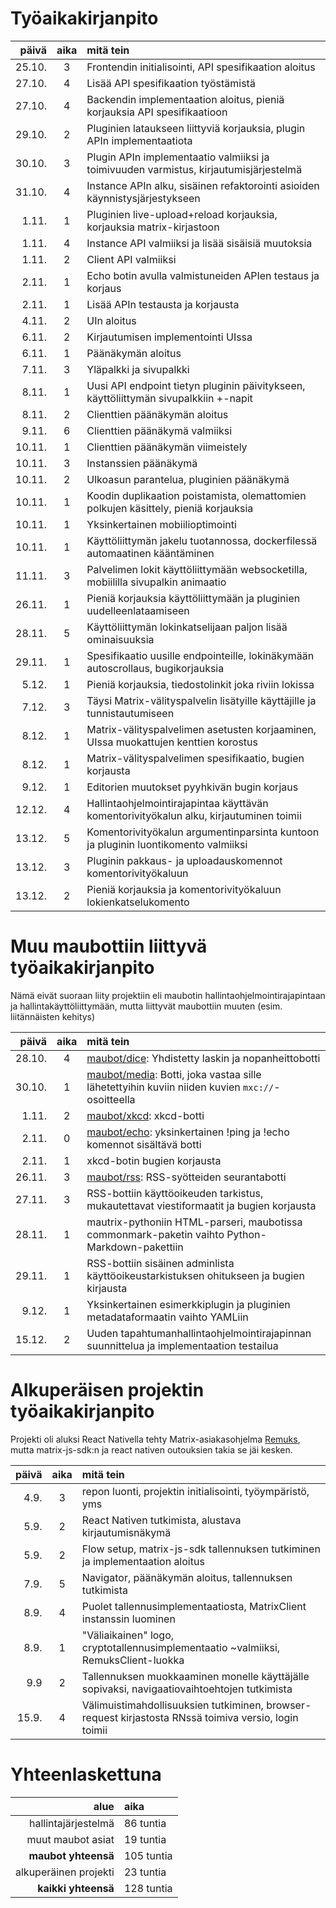 # Työaikakirjanpito
| päivä   | aika | mitä tein                                                                              |
|--------:|:----:|:---------------------------------------------------------------------------------------|
| 25.10.  | 3    | Frontendin initialisointi, API spesifikaation aloitus                                  |
| 27.10.  | 4    | Lisää API spesifikaation työstämistä                                                   |
| 27.10.  | 4    | Backendin implementaation aloitus, pieniä korjauksia API spesifikaatioon               |
| 29.10.  | 2    | Pluginien lataukseen liittyviä korjauksia, plugin APIn implementaatiota                |
| 30.10.  | 3    | Plugin APIn implementaatio valmiiksi ja toimivuuden varmistus, kirjautumisjärjestelmä  |
| 31.10.  | 4    | Instance APIn alku, sisäinen refaktorointi asioiden käynnistysjärjestykseen            |
| 1.11.   | 1    | Pluginien live-upload+reload korjauksia, korjauksia matrix-kirjastoon                  |
| 1.11.   | 4    | Instance API valmiiksi ja lisää sisäisiä muutoksia                                     |
| 1.11.   | 2    | Client API valmiiksi                                                                   |
| 2.11.   | 1    | Echo botin avulla valmistuneiden APIen testaus ja korjaus                              |
| 2.11.   | 1    | Lisää APIn testausta ja korjausta                                                      |
| 4.11.   | 2    | UIn aloitus                                                                            |
| 6.11.   | 2    | Kirjautumisen implementointi UIssa                                                     |
| 6.11.   | 1    | Päänäkymän aloitus                                                                     |
| 7.11.   | 3    | Yläpalkki ja sivupalkki                                                                |
| 8.11.   | 1    | Uusi API endpoint tietyn pluginin päivitykseen, käyttöliittymän sivupalkkiin +-napit   |
| 8.11.   | 2    | Clienttien päänäkymän aloitus                                                          |
| 9.11.   | 6    | Clienttien päänäkymä valmiiksi                                                         |
| 10.11.  | 1    | Clienttien päänäkymän viimeistely                                                      |
| 10.11.  | 3    | Instanssien päänäkymä                                                                  |
| 10.11.  | 2    | Ulkoasun parantelua, pluginien päänäkymä                                               |
| 10.11.  | 1    | Koodin duplikaation poistamista, olemattomien polkujen käsittely, pieniä korjauksia    |
| 10.11.  | 1    | Yksinkertainen mobiilioptimointi                                                       |
| 10.11.  | 1    | Käyttöliittymän jakelu tuotannossa, dockerfilessä automaatinen kääntäminen             |
| 11.11.  | 3    | Palvelimen lokit käyttöliittymään websocketilla, mobiililla sivupalkin animaatio       |
| 26.11.  | 1    | Pieniä korjauksia käyttöliittymään ja pluginien uudelleenlataamiseen                   |
| 28.11.  | 5    | Käyttöliittymän lokinkatselijaan paljon lisää ominaisuuksia                            |
| 29.11.  | 1    | Spesifikaatio uusille endpointeille, lokinäkymään autoscrollaus, bugikorjauksia        |
| 5.12.   | 1    | Pieniä korjauksia, tiedostolinkit joka riviin lokissa                                  |
| 7.12.   | 3    | Täysi Matrix-välityspalvelin lisätyille käyttäjille ja tunnistautumiseen               |
| 8.12.   | 1    | Matrix-välityspalvelimen asetusten korjaaminen, UIssa muokattujen kenttien korostus    |
| 8.12.   | 1    | Matrix-välityspalvelimen spesifikaatio, bugien korjausta                               |
| 9.12.   | 1    | Editorien muutokset pyyhkivän bugin korjaus                                            |
| 12.12.  | 4    | Hallintaohjelmointirajapintaa käyttävän komentorivityökalun alku, kirjautuminen toimii |
| 13.12.  | 5    | Komentorivityökalun argumentinparsinta kuntoon ja pluginin luontikomento valmiiksi     |
| 13.12.  | 3    | Pluginin pakkaus- ja uploadauskomennot komentorivityökaluun                            |
| 13.12.  | 2    | Pieniä korjauksia ja komentorivityökaluun lokienkatselukomento                         |

# Muu maubottiin liittyvä työaikakirjanpito
Nämä eivät suoraan liity projektiin eli maubotin
hallintaohjelmointirajapintaan ja hallintakäyttöliittymään, mutta
liittyvät maubottiin muuten (esim. liitännäisten kehitys)

| päivä   | aika | mitä tein                                                                                                                         |
|--------:|:----:|:----------------------------------------------------------------------------------------------------------------------------------|
| 28.10.  | 4    | [maubot/dice](https://github.com/maubot/dice): Yhdistetty laskin ja nopanheittobotti                                              |
| 30.10.  | 1    | [maubot/media](https://github.com/maubot/media): Botti, joka vastaa sille lähetettyihin kuviin niiden kuvien `mxc://`-osoitteella |
| 1.11.   | 2    | [maubot/xkcd](https://github.com/maubot/xkcd): xkcd-botti                                                                         |
| 2.11.   | 0    | [maubot/echo](https://github.com/maubot/echo): yksinkertainen !ping ja !echo komennot sisältävä botti                             |
| 2.11.   | 1    | xkcd-botin bugien korjausta                                                                                                       |
| 26.11.  | 3    | [maubot/rss](https://github.com/maubot/rss): RSS-syötteiden seurantabotti                                                         |
| 27.11.  | 3    | RSS-bottiin käyttöoikeuden tarkistus, mukautettavat viestiformaatit ja bugien korjausta                                           |
| 28.11.  | 1    | mautrix-pythoniin HTML-parseri, maubotissa commonmark-paketin vaihto Python-Markdown-pakettiin                                    |
| 29.11.  | 1    | RSS-bottiin sisäinen adminlista käyttöoikeustarkistuksen ohitukseen ja bugien kirjausta                                           |
| 9.12.   | 1    | Yksinkertainen esimerkkiplugin ja pluginien metadataformaatin vaihto YAMLiin                                                      |
| 15.12.  | 2    | Uuden tapahtumanhallintaohjelmointirajapinnan suunnittelua ja implementaation testailua                                           |

# Alkuperäisen projektin työaikakirjanpito
Projekti oli aluksi React Nativella tehty Matrix-asiakasohjelma
[Remuks](https://github.com/tulir/remuks), mutta matrix-js-sdk:n ja
react nativen outouksien takia se jäi kesken.

| päivä | aika | mitä tein                                                                                             |
|------:|:----:|:------------------------------------------------------------------------------------------------------|
| 4.9.  | 3    | repon luonti, projektin initialisointi, työympäristö, yms                                             |
| 5.9.  | 2    | React Nativen tutkimista, alustava kirjautumisnäkymä                                                  |
| 5.9.  | 2    | Flow setup, matrix-js-sdk tallennuksen tutkiminen ja implementaation aloitus                          |
| 7.9.  | 5    | Navigator, päänäkymän aloitus, tallennuksen tutkimista                                                |
| 8.9.  | 4    | Puolet tallennusimplementaatiosta, MatrixClient instanssin luominen                                   |
| 8.9.  | 1    | "Väliaikainen" logo, cryptotallennusimplementaatio ~valmiiksi, RemuksClient-luokka                    |
| 9.9   | 2    | Tallennuksen muokkaaminen monelle käyttäjälle sopivaksi, navigaatiovaihtoehtojen tutkimista           |
| 15.9. | 4    | Välimuistimahdollisuuksien tutkiminen, browser-request kirjastosta RNssä toimiva versio, login toimii |

# Yhteenlaskettuna

| alue                  | aika       |
|----------------------:|:-----------|
| hallintajärjestelmä   | 86  tuntia |
| muut maubot asiat     | 19  tuntia |
| **maubot yhteensä**   | 105 tuntia |
| alkuperäinen projekti | 23  tuntia |
| **kaikki yhteensä**   | 128 tuntia |
